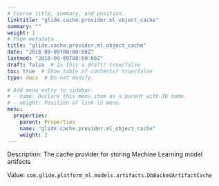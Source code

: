 ```yaml
---
# Course title, summary, and position.
linktitle: "glide.cache.provider.ml_object_cache"
summary: ""
weight: 1
# Page metadata.
title: "glide.cache.provider.ml_object_cache"
date: "2018-09-09T00:00:00Z"
lastmod: "2018-09-09T00:00:00Z"
draft: false  # Is this a draft? true/false
toc: true  # Show table of contents? true/false
type: docs  # Do not modify.

# Add menu entry to sidebar.
# - name: Declare this menu item as a parent with ID name.
# - weight: Position of link in menu.
menu:
  properties:
    parent: Properties
    name: "glide.cache.provider.ml_object_cache"
    weight: 1
---
```


Description: The cache provider for storing Machine Learning model artifacts


Value: `com.glide.platform_ml.models.artifacts.DbBackedArtifactCache`
